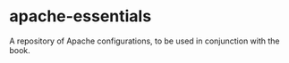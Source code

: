 # apache-essentials
A repository of Apache configurations, to be used in conjunction with the book. 
